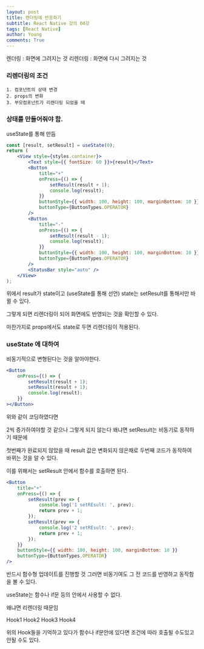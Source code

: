 ```yaml
---
layout: post
title: 렌더링에 반응하기
subtitle: React Native 강의 04강
tags: [React Native]
author: Young
comments: True
---
```


렌더링 : 화면에 그려지는 것
리렌더링 : 화면에 다시 그려지는 것

### 리렌더링의 조건

```
1. 컴포넌트의 상태 변경
2. props의 변화
3. 부모컴포넌트가 리렌더링 되었을 때
```

### 상태를 만들어줘야 함.

useState를 통해 만듬

```jsx
const [result, setResult] = useState(0);
return (
	<View style={styles.container}>
		<Text style={{ fontSize: 60 }}>{result}</Text>
		<Button
			title="+"
			onPress={() => {
				setResult(result + 1);
				console.log(result);
			}}
			buttonStyle={{ width: 100, height: 100, marginBottom: 10 }}
			buttonType={ButtonTypes.OPERATOR}
		/>
		<Button
			title="-"
			onPress={() => {
				setResult(result - 1);
				console.log(result);
			}}
			buttonStyle={{ width: 100, height: 100, marginBottom: 10 }}
			buttonType={ButtonTypes.OPERATOR}
		/>
		<StatusBar style="auto" />
	</View>
);
```

위에서 result가 state이고 (useState를 통해 선언)
state는 setResult를 통해서만 바뀔 수 있다.

그렇게 되면 리렌더링이 되어 화면에도 반영되는 것을 확인할 수 있다.

마찬가지로 props에서도 state로 두면 리렌더링이 적용된다.

### useState 에 대하여

비동기적으로 변형된다는 것을 알아야한다.

```jsx
<Button
	onPress={() => {
		setResult(result + 1);
		setResult(result + 1);
		console.log(result);
	}}
></Button>
```

위와 같이 코딩하였다면

2씩 증가하여야할 것 같으나
그렇게 되지 않는다
왜냐면 setResult는 비동기로 동작하기 때문에

첫번째가 완료되지 않았을 때 result 값은 변화되지 않은채로
두번째 코드가 동작하여 바뀌는 것을 알 수 있다.

이를 위해서는 setResult 안에서 함수를 호출하면 된다.

```jsx
<Button
	title="+"
	onPress={() => {
		setResult(prev => {
			console.log('1 setREsult: ', prev);
			return prev + 1;
		});
		setResult(prev => {
			console.log('2 setREsult: ', prev);
			return prev + 1;
		});
	}}
	buttonStyle={{ width: 100, height: 100, marginBottom: 10 }}
	buttonType={ButtonTypes.OPERATOR}
/>
```

반드시 함수형 업데이트를 진행할 것
그러면 비동기여도 그 전 코드를 반영하고 동작함을 볼 수 있다.

useState는
함수나 if문 등의 안에서 사용할 수 없다.

왜냐면 리렌더링 때문임

Hook1
Hook2
Hook3
Hook4

위의 Hook들을 기억하고 있다가
함수나 if문안에 있다면 조건에 따라 호출될 수도있고
안될 수도 있다.
